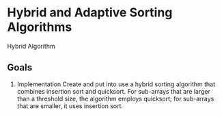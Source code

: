 # Hybrid and Adaptive Sorting Algorithms
Hybrid Algorithm

## Goals
1. Implementation
Create and put into use a hybrid sorting algorithm that combines insertion sort and quicksort. For sub-arrays that are larger than a threshold size, the algorithm employs quicksort; for sub-arrays that are smaller, it uses insertion sort.
